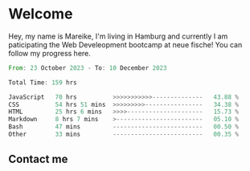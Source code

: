 # Welcome

Hey, my name is Mareike, I'm living in Hamburg and currently I am paticipating the Web Develeopment bootcamp at neue fische!
You can follow my progress here.

<!--START_SECTION:waka-->

```rust
From: 23 October 2023 - To: 10 December 2023

Total Time: 159 hrs

JavaScript   70 hrs          >>>>>>>>>>>--------------   43.88 %
CSS          54 hrs 51 mins  >>>>>>>>>----------------   34.38 %
HTML         25 hrs 6 mins   >>>>---------------------   15.73 %
Markdown     8 hrs 7 mins    >------------------------   05.10 %
Bash         47 mins         -------------------------   00.50 %
Other        33 mins         -------------------------   00.35 %
```

<!--END_SECTION:waka-->

## Contact me



